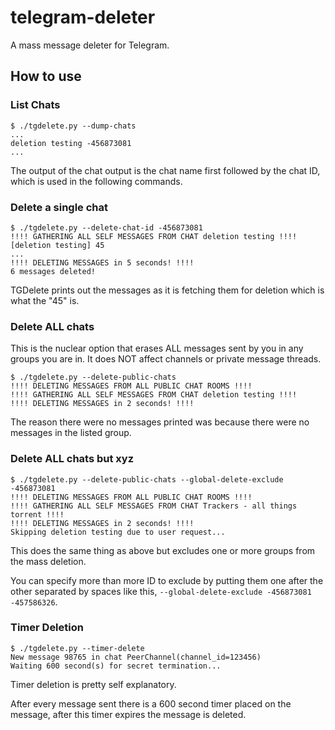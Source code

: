 # telegram-deleter
A mass message deleter for Telegram.

## How to use

### List Chats
```
$ ./tgdelete.py --dump-chats
...
deletion testing -456873081
...
```

The output of the chat output is the chat name first followed by the chat ID,
which is used in the following commands.

### Delete a single chat
```
$ ./tgdelete.py --delete-chat-id -456873081
!!!! GATHERING ALL SELF MESSAGES FROM CHAT deletion testing !!!!
[deletion testing] 45
...
!!!! DELETING MESSAGES in 5 seconds! !!!!
6 messages deleted!
```

TGDelete prints out the messages as it is fetching them for deletion which is what the "45" is.

### Delete ALL chats
This is the nuclear option that erases ALL messages sent by you in any groups you are in.
It does NOT affect channels or private message threads.

```
$ ./tgdelete.py --delete-public-chats
!!!! DELETING MESSAGES FROM ALL PUBLIC CHAT ROOMS !!!!
!!!! GATHERING ALL SELF MESSAGES FROM CHAT deletion testing !!!!
!!!! DELETING MESSAGES in 2 seconds! !!!!
```

The reason there were no messages printed was because there were no messages in the listed group.

### Delete ALL chats but xyz

```
$ ./tgdelete.py --delete-public-chats --global-delete-exclude -456873081
!!!! DELETING MESSAGES FROM ALL PUBLIC CHAT ROOMS !!!!
!!!! GATHERING ALL SELF MESSAGES FROM CHAT Trackers - all things torrent !!!!
!!!! DELETING MESSAGES in 2 seconds! !!!!
Skipping deletion testing due to user request...
```

This does the same thing as above but excludes one or more groups from the
mass deletion.

You can specify more than more ID to exclude by putting them one
after the other separated by spaces like this, 
`--global-delete-exclude -456873081 -457586326`.

### Timer Deletion
```
$ ./tgdelete.py --timer-delete
New message 98765 in chat PeerChannel(channel_id=123456)
Waiting 600 second(s) for secret termination...
```

Timer deletion is pretty self explanatory.

After every message sent there is a 600 second timer placed on the message, after this timer expires the message is deleted.

